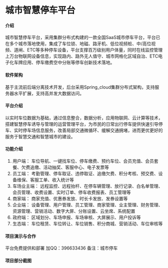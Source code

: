 # 城市智慧停车平台

#### 介绍
城市智慧停车平台，采用集群分布式构建的一款全国SaaS城市停车平台，平台已在多个城市落地使用，集成了车位锁、地磁、路牙机、低位视频桩、中/高位视频、道闸、ETC等多种停车设备，平台支撑百万级别用户体量，同时在线监控管理上万台物联网设备信息，实现路内、路外无人值守、城市网格化区域自治、ETC电子化车牌应用、停车缴费空中分账等停车创新技术落地。

#### 软件架构
基于主流前后端分离技术开发，后台采用Spring_cloud集群分布式架构，支持服务器水平扩展，支持高并发大数据访问。

#### 平台介绍
以实时车位数据为基础，通过信息整合，数据分析，应用物联网、云计算等技术，搭建智慧停车诱导与管理的运营管理平台，为市民的日常出行停车提供快速引导停车、实时停车场信息服务，改善局部交通微循环、缓解交通拥堵，进而更优更好的服务于智慧交通和智慧城市的建设。


#### 功能介绍

1.  用户端：
车位导航、一键找车位、停车缴费、预约车位、会员充值、会员套餐、欠费追缴、活动抽奖、客服中心、电子发票等
2.  员工端：
考勤管理、停车取证、违停取证、追缴欠费、积分考核、预交费、设备维保、客服工单、收入统计等
3.  车场业主端：
远程监控、远程抬杆、在停车辆管理、放行记录、白名单管理、会员管理、收费设置、实时订单、停车收费报表、员工管理等
4.  商家端：
商家充值、优惠券发放、时长卡发放、发券设置等
5.  企业端：
设备管理、用户管理、员工管理、商家管理、业主管理、财务管理、资源管理、营销活动、数字大屏、分账设置、云坐席、系统配置
6.  政府端：
区域划分、车场申报、车场审核、大屏展示、用户投诉等
6.  生态端：
车位租赁、车位转让、车位销售、积分商城、营销活动、车位审核等

#### 项目演示与合作
平台免费提供和部署
加QQ：396633436
备注：城市停车

#### 项目部分截图
